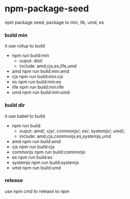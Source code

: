 # npm-package-seed
npm package seed, package to min, lib, umd, es

### build min
  it use rollup to build
- npm run build:min
  - ouput: dist/
  - include: amd,cjs,es,iife,umd
- amd
  npm run build:min:amd
- cjs
  npm run build:min:cjs
- es
  npm run build:min:es
- iife
  npm run build:min:iife
- umd
  npm run build:min:umd

### build dir
  it use babel to build
- npm run build
  - ouput: amd/; cjs/; commonjs/; es/; systemjs/; umd/;
  - include: amd,cjs,commonjs,es,systemjs,umd
- amd
  npm run build:amd
- cjs
  npm run build:cjs
- commonjs
  npm run build:commonjs
- es
  npm run build:es
- systemjs
  npm run build:systemjs
- umd
  npm run build:umd

### release
  use npm cmd to release to npm